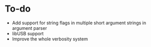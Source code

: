 # To-do

* Add support for string flags in multiple short argument strings in argument parser
* libUSB support
* Improve the whole verbosity system